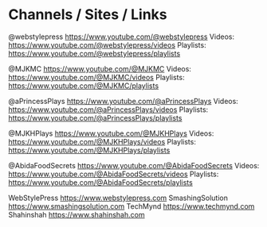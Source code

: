 # Channels / Sites / Links

@webstylepress
https://www.youtube.com/@webstylepress
Videos: https://www.youtube.com/@webstylepress/videos
Playlists: https://www.youtube.com/@webstylepress/playlists

@MJKMC
https://www.youtube.com/@MJKMC
Videos: https://www.youtube.com/@MJKMC/videos
Playlists: https://www.youtube.com/@MJKMC/playlists

@aPrincessPlays
https://www.youtube.com/@aPrincessPlays
Videos: https://www.youtube.com/@aPrincessPlays/videos
Playlists: https://www.youtube.com/@aPrincessPlays/playlists

@MJKHPlays
https://www.youtube.com/@MJKHPlays
Videos: https://www.youtube.com/@MJKHPlays/videos
Playlists: https://www.youtube.com/@MJKHPlays/playlists

@AbidaFoodSecrets
https://www.youtube.com/@AbidaFoodSecrets
Videos: https://www.youtube.com/@AbidaFoodSecrets/videos
Playlists: https://www.youtube.com/@AbidaFoodSecrets/playlists

WebStylePress
https://www.webstylepress.com
SmashingSolution
https://www.smashingsolution.com
TechMynd
https://www.techmynd.com
Shahinshah
https://www.shahinshah.com


